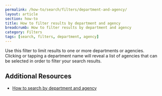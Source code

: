 ```yaml
---
permalink: /how-to/search/filters/department-and-agency/
layout: article
section: how-to
title: How to filter results by department and agency
breadcrumb: How to filter results by department and agency
category: Filters
tags: [search, filters, department, agency]
---
```


Use this filter to limit results to one or more departments or agencies. Clicking or tapping a department name will reveal a list of agencies that can be selected in order to filter your search results.

## Additional Resources

* [How to search by department and agency](../../advanced/department-and-agency/)
